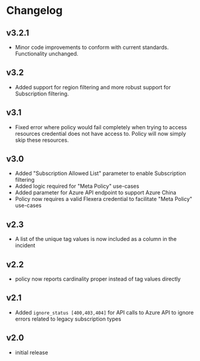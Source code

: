 # Changelog

## v3.2.1

- Minor code improvements to conform with current standards. Functionality unchanged.

## v3.2

- Added support for region filtering and more robust support for Subscription filtering.

## v3.1

- Fixed error where policy would fail completely when trying to access resources credential does not have access to. Policy will now simply skip these resources.

## v3.0

- Added "Subscription Allowed List" parameter to enable Subscription filtering
- Added logic required for "Meta Policy" use-cases
- Added parameter for Azure API endpoint to support Azure China
- Policy now requires a valid Flexera credential to facilitate "Meta Policy" use-cases

## v2.3

- A list of the unique tag values is now included as a column in the incident

## v2.2

- policy now reports cardinality proper instead of tag values directly

## v2.1

- Added `ignore_status [400,403,404]` for API calls to Azure API to ignore errors related to legacy subscription types

## v2.0

- initial release
